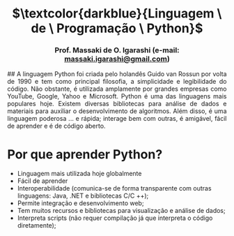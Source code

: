 <div align="center">
	
# $\textcolor{darkblue}{Linguagem \ de \ Programação \ Python}$
### Prof. Massaki de O. Igarashi (e-mail: massaki.igarashi@gmail.com)

</div> 
<div align="justify">
## A linguagem Python foi criada pelo holandês Guido van Rossun por volta de 1990 e tem como principal filosofia, a simplicidade e legibilidade do código. Não obstante, é utilizada amplamente por grandes empresas como YouTube, Google, Yahoo e Microsoft. Python é uma das linguagens mais populares hoje. Existem diversas bibliotecas para análise de dados e materiais para auxiliar o desenvolvimento de algoritmos. Além disso, é uma linguagem poderosa ... e rápida; interage bem com outras, é amigável, fácil de aprender e é de código aberto.

</div>   

# **Por que aprender Python?**
- Linguagem mais utilizada hoje globalmente
- Fácil de aprender
- Interoperabilidade (comunica-se de forma transparente com outras linguagens: Java, .NET e bibliotecas C/C ++);
- Permite integração e desenvolvimento web;
- Tem muitos recursos e bibliotecas para visualização e análise de dados;
- Interpreta scripts (não requer compilação já que interpreta o código diretamente);
